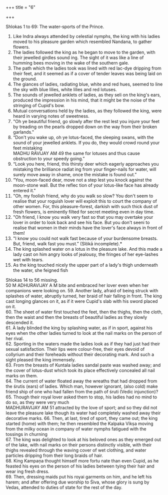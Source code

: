 +++
title = "6"

+++

Shlokas 1 to 69: The water-sports of the Prince.  
1. Like Indra always attended by celestial nymphs, the king with his ladies moved to his pleasure garden which resembled Nandana, to gather flowers.  
2. The ladies followed the king as he began to move to the garden, with their jewelled girdles sound ing. The sight of it was like a line of humming bees moving in the wake of the southern gale.  
3. The path which the ladies took was lined with red lac-dye dripping from their feet, and it seemed as if a cover of tender leaves was being laid on the ground.  
4. The giances of ladies, radiating blue, white and red hues, seemed to line the sky with blue lilies, white lilies and red lotuses.  
5. The sounds of jewelled anklets of ladies, as they seli on the king's ears, produced the impression in his mind, that it might be the noise of the stringing of Cupid's bow.  
6. Mutual conversations held by the ladies, as they followed the king, were heard in varying notes of sweetness.  
7. "Oh ye beautiful friend, go slowly after the rest lest you injure your feet by treading on the pearls dropped down on the way from their broken garlands."  
8. “Don't you wake up, oh ye lotus-faced, the sleeping swans, with the sound of your jewelled anklets. If you do, they would crowd round your feet mistaking  
MADHU RĀVIJAY AM
49
the same for lotuses and thus cause obstruction to your speedy going.”
9. “Look you here, friend, this thirsty deer which eagerly approaches you mistaking the brilliance radiat ing from your finger-nails for water, will surely move away in shame, once the mistake is found out.”  
10. “You, moon-faced dear, move not a step lest you knock against the moon-stone wall. But the reflec tion of your lotus-like face has already entered it."  
11. "Oh, my foolish friend, why do you walk so slow? You don't seem to realise that your roguish lover will exploit this to court the company of other women. For, this pleasure-forest, darkish with such thick dust of fresh flowers, is eminently filted for secret meeting even in day time.  
12. "Oh friend, I know you walk very fast so that you may overtake your lover in order to look back and see his face. But you don't seeni to realise that women in their minds have the lover's face always in front of them!  
13. "I know you could not walk fast because of your burdensome breasts. But, friend, walk fast you must.” (Slökā incomplete).*  
57. The king splashed water on a lotus in the pleasure lake. And this made a lady cast on him angry looks of jealousy, the fringes of her eye-lashes wet with tears.  
58. As the king touched nicely the upper part of a lady's thigh underneath the water, she feigned fish  

Shlokas 14 to 56 missing.  
50
M ADHURAVIJAY A M bite and embraced her lover even when her companions were looking on.
59. Another lady, afraid of being struck with splashes of water, abruptly turned, her braid of hair falling in front. The king cast longing glances on it, as if it were Cupid's slab with his sword placed on it.  
60. The sheet of water first touched the feet, then the thighs, then the cloth, then the waist and then the breasts of beautiful ladies as they slowly descended it.  
61. À lady blinded the king by splashing water, as if in sport, against his eyes when the other ladies turned to look at the nail marks on the person of her rival.  
62. Sporting in the waters made the ladies look as if they had just had their sexual satisfaction. Their lips were colour-free, their eyes devoid of collyrium and their foreheads without their decorating mark. And such a sight pleased the king immensely.  
63. From the breasts of Kuntala ladies sandal paste was washed away; and the cover of lotus-dust which took its place effectively concealed all nail marks on them.  
64. The current of water floated away the wreaths that had dropped from the śrutis (ears) of ladies. Which man, however ignorant, (also cold) make friend ship of one who had fallen from the path of śruti (Vedic injunction)?  
65. Though their royal lover asked them to stop, his ladies had no mind to do so, as they were very much  
MADHURAVIJAY AM
51
attracted by the love of sport; and so they did not leave the pleasure lake though its water had completely washed away their decorative marks.
66. Then, at last, tired of sport, they came out; the king started (home) with them; he then resembled the Kalpaka Vỉkṣa moving from the milky ocean in company of water nymphs fatigued with the tossings in churning  
67. The king was delighted to look at his beloved ones as they emerged out of the lake, with nail marks on their persons distinctly visible, with their thighs revealed through the waving cover of wet clothing, and water particles dripping from their long braids of hair.  
68. King Kampaņa thought himself more fortu nate than even Cupid, as he feasted his eyes on the person of his ladies between tying their hair and wear ing fresh dress.  
69. Then, dressing maids put his royai garments on him, and he left his harem; and after offering due worship to Śiva, whose glory is sung by Vedas, attended to duties of state for the rest of the day.  

